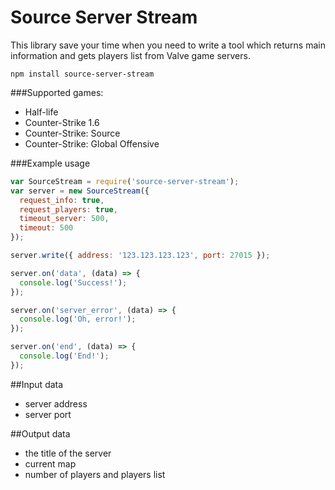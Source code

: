Source Server Stream
=============================

This library save your time when you need to write a tool which returns main information and gets players list from Valve game servers.

```shell
npm install source-server-stream
```

###Supported games:
* Half-life
* Counter-Strike 1.6
* Counter-Strike: Source
* Counter-Strike: Global Offensive

###Example usage

```javascript
var SourceStream = require('source-server-stream');
var server = new SourceStream({
  request_info: true,
  request_players: true,
  timeout_server: 500,
  timeout: 500
});

server.write({ address: '123.123.123.123', port: 27015 });

server.on('data', (data) => {
  console.log('Success!');
});

server.on('server_error', (data) => {
  console.log('Oh, error!');
});

server.on('end', (data) => {
  console.log('End!');
});
```

##Input data
* server address
* server port

##Output data
* the title of the server
* сurrent map
* number of players and players list

